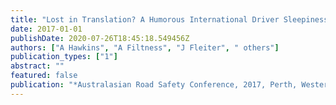 ```yaml
---
title: "Lost in Translation? A Humorous International Driver Sleepiness Advertisement Viewed by Australian Young Drivers"
date: 2017-01-01
publishDate: 2020-07-26T18:45:18.549456Z
authors: ["A Hawkins", "A Filtness", "J Fleiter", " others"]
publication_types: ["1"]
abstract: ""
featured: false
publication: "*Australasian Road Safety Conference, 2017, Perth, Western Australia, Australia*"
---
```


